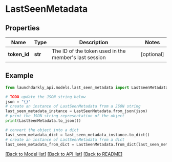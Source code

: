 # LastSeenMetadata


## Properties

Name | Type | Description | Notes
------------ | ------------- | ------------- | -------------
**token_id** | **str** | The ID of the token used in the member&#39;s last session | [optional] 

## Example

```python
from launchdarkly_api.models.last_seen_metadata import LastSeenMetadata

# TODO update the JSON string below
json = "{}"
# create an instance of LastSeenMetadata from a JSON string
last_seen_metadata_instance = LastSeenMetadata.from_json(json)
# print the JSON string representation of the object
print(LastSeenMetadata.to_json())

# convert the object into a dict
last_seen_metadata_dict = last_seen_metadata_instance.to_dict()
# create an instance of LastSeenMetadata from a dict
last_seen_metadata_from_dict = LastSeenMetadata.from_dict(last_seen_metadata_dict)
```
[[Back to Model list]](../README.md#documentation-for-models) [[Back to API list]](../README.md#documentation-for-api-endpoints) [[Back to README]](../README.md)


